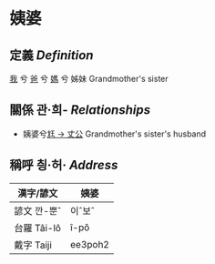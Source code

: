 # 姨婆
## 定義 _Definition_
[我](member1.md) 兮 [爸](member2.md) 兮 [媽](member9.md) 兮 姊妹
Grandmother's sister

## 關係 관·희- _Relationships_

- 姨婆兮[尪 → 丈公](member72.md) Grandmother's sister's husband



## 稱呼 칑·허· _Address_

漢字/諺文 | 姨婆
--- | ---
諺文 깐-뿐ˆ | 이ˆ보ˆ
台羅 Tâi-lô | î-pô
戴字 Taiji | ee3poh2


